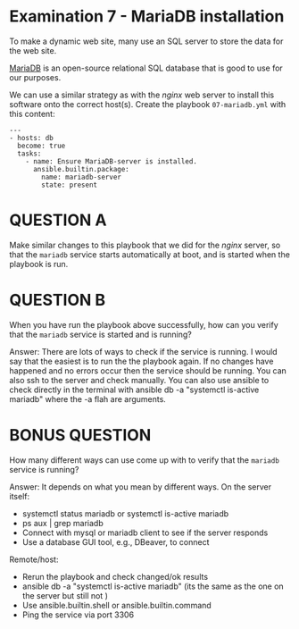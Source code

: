 # Examination 7 - MariaDB installation

To make a dynamic web site, many use an SQL server to store the data for the web site.

[MariaDB](https://mariadb.org/) is an open-source relational SQL database that is good
to use for our purposes.

We can use a similar strategy as with the _nginx_ web server to install this
software onto the correct host(s). Create the playbook `07-mariadb.yml` with this content:

    ---
    - hosts: db
      become: true
      tasks:
        - name: Ensure MariaDB-server is installed.
          ansible.builtin.package:
            name: mariadb-server
            state: present

# QUESTION A

Make similar changes to this playbook that we did for the _nginx_ server, so that
the `mariadb` service starts automatically at boot, and is started when the playbook
is run.

# QUESTION B

When you have run the playbook above successfully, how can you verify that the `mariadb`
service is started and is running?

Answer:
There are lots of ways to check if the service is running. I would say that the easiest is to run the the playbook again. If no changes have happened and no errors occur then the service should be running. You can also ssh to the server and check manually. You can also use ansible to check directly in the terminal with ansible db -a "systemctl is-active mariadb" where the -a flah are arguments.

# BONUS QUESTION

How many different ways can use come up with to verify that the `mariadb` service is running?

Answer:
It depends on what you mean by different ways.
On the server itself:
* systemctl status mariadb or systemctl is-active mariadb
* ps aux | grep mariadb
* Connect with mysql or mariadb client to see if the server responds
* Use a database GUI tool, e.g., DBeaver, to connect

Remote/host:
* Rerun the playbook and check changed/ok results
* ansible db -a "systemctl is-active mariadb" (its the same as the one on the server but still not )
* Use ansible.builtin.shell or ansible.builtin.command 
* Ping the service via port 3306